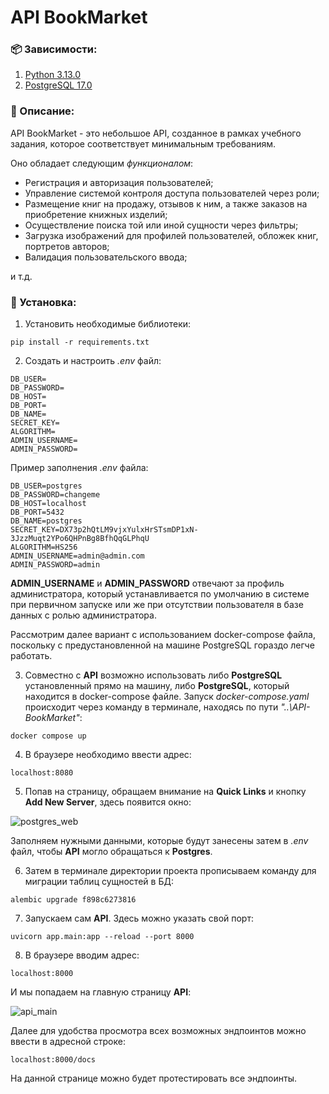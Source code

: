 # API BookMarket
### 📦 Зависимости:
1. [Python 3.13.0](https://www.python.org/ftp/python/3.13.0/python-3.13.0-amd64.exe)
2. [PostgreSQL 17.0](https://sbp.enterprisedb.com/getfile.jsp?fileid=1259174)

### 📄 Описание:
API BookMarket - это небольшое API, созданное в рамках учебного задания,
которое соответствует минимальным требованиям.

Оно обладает следующим *функционалом*:
- Регистрация и авторизация пользователей;
- Управление системой контроля доступа пользователей через роли; 
- Размещение книг на продажу, отзывов к ним, а также заказов на приобретение книжных изделий;
- Осуществление поиска той или иной сущности через фильтры;
- Загрузка изображений для профилей пользователей, обложек книг, портретов авторов;
- Валидация пользовательского ввода;

и т.д.

### 🚀 Установка:
1. Установить необходимые библиотеки:
```
pip install -r requirements.txt
```
2. Создать и настроить *.env* файл:
```
DB_USER=
DB_PASSWORD=
DB_HOST=
DB_PORT=
DB_NAME=
SECRET_KEY=
ALGORITHM=
ADMIN_USERNAME=
ADMIN_PASSWORD=
```
Пример заполнения *.env* файла:
```
DB_USER=postgres
DB_PASSWORD=changeme
DB_HOST=localhost
DB_PORT=5432
DB_NAME=postgres
SECRET_KEY=DX73p2hQtLM9vjxYulxHrSTsmDP1xN-3JzzMuqt2YPo6QHPnBg8BfhQqGLPhqU
ALGORITHM=HS256
ADMIN_USERNAME=admin@admin.com
ADMIN_PASSWORD=admin
```
**ADMIN_USERNAME** и **ADMIN_PASSWORD** отвечают за профиль администратора, который устанавливается по умолчанию в системе при первичном запуске или же при отсутствии пользователя в базе данных с ролью администратора.

Рассмотрим далее вариант с использованием docker-compose файла, поскольку с предустановленной на машине PostgreSQL гораздо легче работать.

3. Совместно с **API** возможно использовать либо **PostgreSQL** установленный прямо на машину, либо **PostgreSQL**, который находится в docker-compose файле.
Запуск *docker-compose.yaml* происходит через команду в терминале, находясь по пути *"..\API-BookMarket"*:
```
docker compose up
```
4. В браузере необходимо ввести адрес:
```
localhost:8080
```
5. Попав на страницу, обращаем внимание на **Quick Links** и кнопку **Add New Server**, здесь появится окно:

![postgres_web](https://imgur.com/n3et7fC.png)

Заполняем нужными данными, которые будут занесены затем в *.env* файл, чтобы **API** могло обращаться к **Postgres**.

6. Затем в терминале директории проекта прописываем команду для миграции таблиц сущностей в БД:
```
alembic upgrade f898c6273816
```
7. Запускаем сам **API**. Здесь можно указать свой порт:
```
uvicorn app.main:app --reload --port 8000
```
8. В браузере вводим адрес:
```
localhost:8000
```
И мы попадаем на главную страницу **API**:

![api_main](https://imgur.com/8215isc.png)

Далее для удобства просмотра всех возможных эндпоинтов можно ввести в адресной строке:
```
localhost:8000/docs
```
На данной странице можно будет протестировать все эндпоинты.
